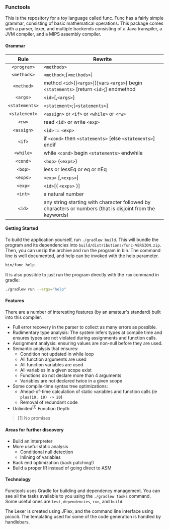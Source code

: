 ### Functools

This is the repository for a toy language called func. Func has a fairly simple grammar, consisting of basic
mathematical operations. This package comes with a parser, lexer, and multiple backends consisting of a Java
transpiler, a JVM compiler, and a MIPS assembly compiler.

#### Grammar

| Rule | Rewrite |
|:--------:| --------- |
| `<program>` | `<methods>` |
| `<methods>` | `<method>`;[`<methods>`] |
| `<method>` | method `<id>`([`<args>`])[vars `<args>`] begin `<statements>` [return `<id>`;] endmethod |
| `<args>` | `<id>`[,`<args>`]  |
| `<statements>` | `<statement>`;[`<statements>`] |
| `<statement>` | `<assign>` or `<if>` or `<while>` or `<rw>` |
| `<rw>` | read `<id>` or write `<exp>` |
| `<assign>` | `<id>` := `<exp>` |
| `<if>` | if  `<cond>` then `<statements>` [else `<statements>`] endif |
| `<while>` | while `<cond>` begin `<statements>` endwhile |
| `<cond>` | `<bop>` (`<exps>`) |
| `<bop>` | less or lessEq or eq or nEq |
| `<exps>` | `<exp>` [,`<exps>`] |
| `<exp>` | `<id>`[( `<exps>` )] | `<int>` |
| `<int>` | a natural number |
| `<id>` | any string starting with character followed by characters or numbers (that is disjoint from the keywords) |

#### Getting Started

To build the application yourself, run `./gradlew build`. This will bundle the program and its dependencies 
into `build/distributions/func-VERSION.zip`. Then, you can unzip the archive and run the program in bin. The
command line is well documented, and help can be invoked with the help parameter.

```bash
bin/func help
```

It is also possible to just run the program directly with the `run` command in gradle:

```bash
./gradlew run --args="help"
```

#### Features

There are a number of interesting features (by an amateur's standard) built into this compiler.

- Full error recovery in the parser to collect as many errors as possible.
- Rudimentary type analysis: The system infers types at compile time and ensures
    types are not violated during assignments and function calls.
- Assignment analysis: ensuring values are non-null before they are used.
- Semantic analysis that ensures:
    - Condition not updated in while loop
    - All function arguments are used
    - All function variables are used
    - All variables in a given scope exist
    - Functions do not declare more than 4 arguments
    - Variables are not declared twice in a given scope
- Some compile-time syntax tree optimizations:
    - Ahead-of-time calculation of static variables and function calls (ie `plus(10, 10) -> 20`)
    - Removal of redundant code
- Unlimited<sup>[1]</sup> Function Depth

> [1] No promises

#### Areas for further discovery

- Build an interpreter
- More useful static analysis
    - Conditional null detection
    - Inlining of variables
- Back end optimization (back patching!)
- Build a proper IR instead of going direct to ASM

#### Technology

Functools uses Gradle for building and dependency management. You can see all the tasks available to you using the
`./gradlew tasks` command. Some useful ones are `test`, `dependencies`, `run`, and `build`.

The Lexer is created using JFlex, and the command line interface using picocli. The templating used for some of the
code generation is handled by handlebars.
